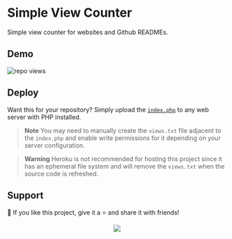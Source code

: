 # Simple View Counter

Simple view counter for websites and Github READMEs.

## Demo

<img title="repo views" src="http://simple-counter.infinityfreeapp.com/">


## Deploy

Want this for your repository? Simply upload the [`index.php`](/index.php) to any web server with PHP installed.

> **Note**
> You may need to manually create the `views.txt` file adjacent to the `index.php` and enable write permissions for it depending on your server configuration.

> **Warning**
> Heroku is not recommended for hosting this project since it has an ephemeral file system and will remove the `views.txt` when the source code is refreshed.

## Support

💖 If you like this project, give it a ⭐ and share it with friends!

<p align="center">
<a href="https://ko-fi.com/zenoftech"> <img src="https://img.shields.io/badge/Coffee-Buy%20me%20a%20coffee-brightgreen?style=for-the-badge&logo=Ko-fi"></a>
</p>
